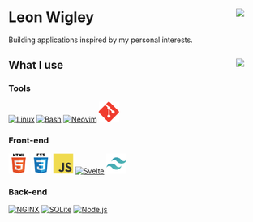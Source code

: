 # Leon Wigley <img src="https://media.tenor.com/Qvy-SwFF4jIAAAAi/cross-mw2.gif" width="55" align="right"/>
<!--
<a href="https://x.com/leonwigley"><img src="https://img.shields.io/badge/X/Twitter-202020?style=for-the-badge&logo=x&logoColor=white" alt="X / Twitter"></a>
<a href="https://github.com/leonwigley"><img src="https://img.shields.io/badge/GitHub-202020?style=for-the-badge&logo=github&logoColor=white" alt="GitHub"></a>
<a href="https://chess.com/member/leonwigley"><img src="https://img.shields.io/badge/Chess-202020?style=for-the-badge&logo=chessdotcom&logoColor=white" alt="Chess"></a>
<a href="https://youtube.com/@leonwigley/"><img src="https://img.shields.io/badge/YouTube-202020?style=for-the-badge&logo=YouTube&logoColor=white" alt="YouTube"></a>
<a href="https://linkedin.com/in/leonwigley"><img src="https://img.shields.io/badge/LinkedIn-202020?style=for-the-badge&logo=LinkedIn&logoColor=white" alt="LinkedIn"></a>
<a href="https://instagram.com/leonwigley/"><img src="https://img.shields.io/badge/Instagram-202020?style=for-the-badge&logo=Instagram&logoColor=white" alt="Instagram"></a>
-->
Building applications inspired by my personal interests.

## What I use <img src="https://media.tenor.com/gqbptD8eQwoAAAAi/bee-minecraft.gif" width="55" align="right"/>

### Tools
<div>
<a href="https://www.linux.org"><img src="https://media.tenor.com/oz87QI5ZSScAAAAi/pinguin.gif" alt="Linux" width="auto" height="40"/></a>
<a href="https://www.gnu.org/software/bash/"><img src="https://bashlogo.com/img/symbol/svg/full_colored_dark.svg" alt="Bash" width="auto" height="40"/></a>
<a href="https://neovim.io/"><img src="https://www.vectorlogo.zone/logos/neovimio/neovimio-icon.svg" alt="Neovim" width="auto" height="40"/></a>
<a href="https://git-scm.com/"><img src="https://raw.githubusercontent.com/teamedwardforever/Readme-Generator/71f25dd8b98329b168142a6b782a107b75eab178/svg/Skills/Other/git-scm-icon.svg" alt="Git" width="auto" height="40"/></a>
</div>

### Front-end
<div>
<a href="https://developer.mozilla.org/en-US/docs/Web/HTML"><img src="https://raw.githubusercontent.com/teamedwardforever/Readme-Generator/71f25dd8b98329b168142a6b782a107b75eab178/svg/Skills/Frontend/html5-original-wordmark.svg" alt="HTML" width="auto" height="40"/></a>
<a href="https://developer.mozilla.org/en-US/docs/Web/CSS"><img src="https://raw.githubusercontent.com/teamedwardforever/Readme-Generator/71f25dd8b98329b168142a6b782a107b75eab178/svg/Skills/Frontend/css3-original-wordmark.svg" alt="CSS" width="auto" height="40"/></a>
<a href="https://developer.mozilla.org/en-US/docs/Web/JavaScript"><img src="https://raw.githubusercontent.com/teamedwardforever/Readme-Generator/71f25dd8b98329b168142a6b782a107b75eab178/svg/Skills/Languages/javascript-original.svg" alt="JavaScript" width="auto" height="40"/></a>
<a href="https://svelte.dev/"><img src="https://upload.wikimedia.org/wikipedia/commons/1/1b/Svelte_Logo.svg" alt="Svelte" width="auto" height="40"/></a>
<a href="https://tailwindcss.com/"><img src="https://raw.githubusercontent.com/teamedwardforever/Readme-Generator/71f25dd8b98329b168142a6b782a107b75eab178/svg/Skills/Frontend/tailwindcss-icon.svg" alt="TailwindCSS" width="auto" height="40"/></a>
</div>

### Back-end
<div>
<a href="https://www.nginx.com/"><img src="https://www.svgrepo.com/show/373924/nginx.svg" alt="NGINX" width="auto" height="40"/></a>
<a href="https://www.sqlite.org/"><img src="https://www.vectorlogo.zone/logos/sqlite/sqlite-icon.svg" alt="SQLite" width="auto" height="40"/></a>
<a href="https://nodejs.org/"><img src="https://upload.wikimedia.org/wikipedia/commons/d/d9/Node.js_logo.svg" alt="Node.js" width="auto" height="40"/></a>
</div>
